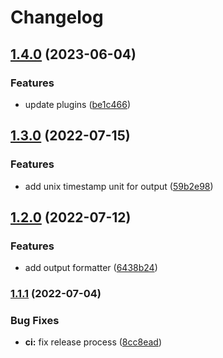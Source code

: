 # Changelog


## [1.4.0](https://github.com/muhlba91/telegraf-output-kinesis-data-firehose/compare/v1.3.0...v1.4.0) (2023-06-04)


### Features

* update plugins ([be1c466](https://github.com/muhlba91/telegraf-output-kinesis-data-firehose/commit/be1c4662aee33e63c4de4f521bb24254c50b36a5))

## [1.3.0](https://github.com/muhlba91/telegraf-output-kinesis-data-firehose/compare/v1.2.0...v1.3.0) (2022-07-15)


### Features

* add unix timestamp unit for output ([59b2e98](https://github.com/muhlba91/telegraf-output-kinesis-data-firehose/commit/59b2e9826162863932bea1a7c202fefb67fde958))

## [1.2.0](https://github.com/muhlba91/telegraf-output-kinesis-data-firehose/compare/v1.1.1...v1.2.0) (2022-07-12)


### Features

* add output formatter ([6438b24](https://github.com/muhlba91/telegraf-output-kinesis-data-firehose/commit/6438b24e146a13808defeadd59c292db9429b4f4))

### [1.1.1](https://github.com/muhlba91/telegraf-output-kinesis-data-firehose/compare/v1.1.0...v1.1.1) (2022-07-04)


### Bug Fixes

* **ci:** fix release process ([8cc8ead](https://github.com/muhlba91/telegraf-output-kinesis-data-firehose/commit/8cc8eadb774d9f1742d647d9c6f97a602820685d))
